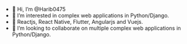- 👋 Hi, I’m @Harib0475
- 👀 I’m interested in complex web applications in Python/Django.
- 🌱 Reactjs, React Native, Flutter, Angularjs and Vuejs.
- 💞️ I’m looking to collaborate on multiple complex web applications in Python/Django.

<!---
Harib0475/Harib0475 is a ✨ special ✨ repository because its `README.md` (this file) appears on your GitHub profile.
You can click the Preview link to take a look at your changes.
--->
